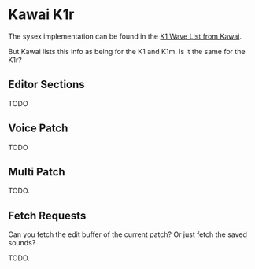 # Kawai K1r

The sysex implementation can be found in the [K1 Wave List from Kawai](https://kawaius.com/wp-content/uploads/2019/04/Kawai-K1-Wave-List.pdf).

But Kawai lists this info as being for the K1 and K1m. Is it the same for the K1r?

## Editor Sections

TODO

## Voice Patch

TODO

## Multi Patch

TODO.

## Fetch Requests

Can you fetch the edit buffer of the current patch? Or just fetch the saved sounds?

TODO.

